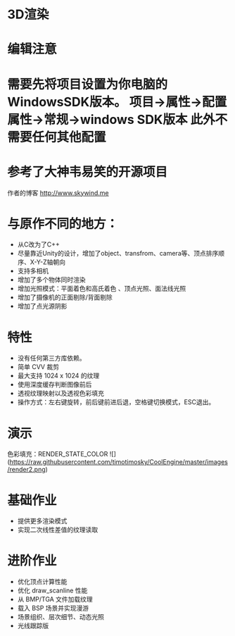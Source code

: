 # 3D渲染

编辑注意
===
需要先将项目设置为你电脑的WindowsSDK版本。
项目->属性->配置属性->常规->windows SDK版本
此外不需要任何其他配置
===

参考了大神韦易笑的开源项目
===
作者的博客 http://www.skywind.me

与原作不同的地方：
===
* 从C改为了C++
* 尽量靠近Unity的设计，增加了object、transfrom、camera等、顶点排序顺序、X-Y-Z轴朝向
* 支持多相机
* 增加了多个物体同时渲染
* 增加光照模式：平面着色和高氏着色 、顶点光照、面法线光照
* 增加了摄像机的正面剔除/背面剔除
* 增加了点光源阴影

特性
===
* 没有任何第三方库依赖。
* 简单 CVV 裁剪
* 最大支持 1024 x 1024 的纹理
* 使用深度缓存判断图像前后
* 透视纹理映射以及透视色彩填充
* 操作方式：左右键旋转，前后键前进后退，空格键切换模式，ESC退出。

演示
===
色彩填充：RENDER_STATE_COLOR
![]
(https://raw.githubusercontent.com/timotimosky/CoolEngine/master/images/render2.png)



基础作业
=======
* 提供更多渲染模式
* 实现二次线性差值的纹理读取

进阶作业
=======
* 优化顶点计算性能
* 优化 draw_scanline 性能
* 从 BMP/TGA 文件加载纹理
* 载入 BSP 场景并实现漫游
* 场景组织、层次细节、动态光照
* 光线跟踪版
